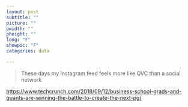 ```yaml
---
layout: post
subtitle: ""
picture: ""
pwidth: ""
pheight: ""
long: "F"
showpic: "F"
categories: data

---
```


> These days my Instagram  feed feels more like QVC  than a social network

<https://www.techcrunch.com/2018/09/12/business-school-grads-and-quants-are-winning-the-battle-to-create-the-next-pg/>
